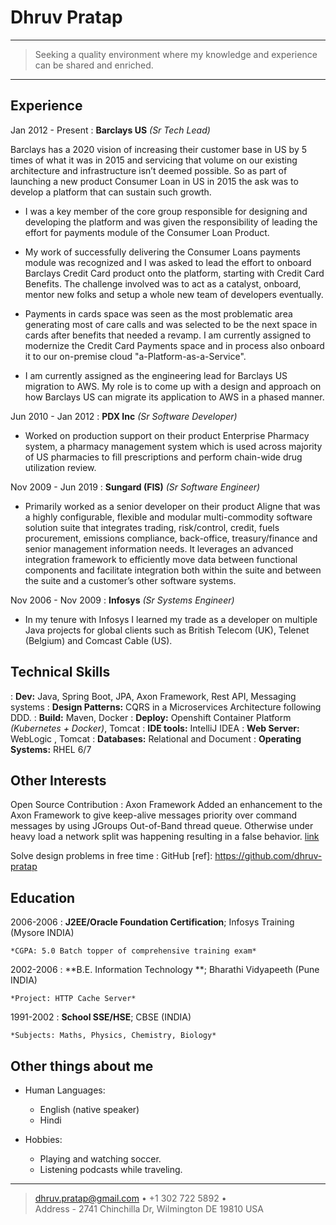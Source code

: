 Dhruv Pratap
============

----

>  Seeking a quality environment where my knowledge and experience 
>  can be shared and enriched.

----

Experience
----------
Jan 2012 - Present
:   **Barclays US** *(Sr Tech Lead)*

Barclays has a 2020 vision of increasing their customer base in US by 5 
times of what it was in 2015 and servicing that volume on our existing 
architecture and infrastructure isn’t deemed possible. So as part of 
launching a new product Consumer Loan in US in 2015 the ask was to develop 
a platform that can sustain such growth.

* I	was a key member of the core group responsible for designing and developing 
the platform and was given the responsibility of leading the effort for 
payments module of the Consumer Loan Product.

* My work of successfully delivering the Consumer Loans payments module 
was recognized and I was asked to lead the effort to onboard Barclays 
Credit Card product onto the platform, starting with Credit Card Benefits. 
The challenge involved was to act as a catalyst, onboard, mentor new folks 
and setup a whole new team of developers eventually.

* Payments in cards space was seen as the most problematic area generating 
most of care calls and was selected to be the next space in cards after 
benefits that needed a revamp. I am currently assigned to modernize the 
Credit Card Payments space and in process also onboard it to our on-premise
cloud "a-Platform-as-a-Service".

* I am currently assigned as the engineering lead for Barclays US migration
to AWS. My role is to come up with a design and approach on how Barclays US can 
migrate its application to AWS in a phased manner.  


Jun 2010 - Jan 2012
:   **PDX Inc** *(Sr Software Developer)*

*   Worked on production support on their product Enterprise Pharmacy system, 
a pharmacy management system which is used across majority of US pharmacies to 
fill prescriptions and perform chain-wide drug utilization review.

Nov 2009 - Jun 2019
:   **Sungard (FIS)** *(Sr Software Engineer)*

*   Primarily worked as a senior developer on their product Aligne that was a highly 
configurable, flexible and modular multi-commodity software solution suite 
that integrates trading, risk/control, credit, fuels procurement, emissions 
compliance, back-office, treasury/finance and senior management information needs. 
It leverages an advanced integration framework to efficiently move data between 
functional components and facilitate integration both within the suite and 
between the suite and a customer’s other software systems.

Nov 2006 - Nov 2009
:   **Infosys** *(Sr Systems Engineer)*

*   In my tenure with Infosys I learned my trade as a developer on multiple Java
projects for global clients such as British Telecom (UK), Telenet (Belgium) and
Comcast Cable (US).


Technical Skills
----------------

:   **Dev:**  Java, Spring Boot, JPA, Axon Framework, Rest API, Messaging systems
:   **Design Patterns:** CQRS in a Microservices Architecture following DDD.
:   **Build:**  Maven, Docker
:   **Deploy:** Openshift Container Platform *(Kubernetes + Docker)*, Tomcat
:   **IDE tools:** IntelliJ IDEA
:   **Web Server:** WebLogic , Tomcat
:   **Databases:** Relational and Document
:   **Operating Systems:** RHEL 6/7

Other Interests
---------------

Open Source Contribution
:   Axon Framework
    Added an enhancement to the Axon Framework to give keep-alive 
    messages priority over command messages by using JGroups 
    Out-of-Band thread queue. Otherwise under heavy load a network
    split was happening resulting in a false behavior. 
    [link](https://github.com/dhruv-pratap/AxonFramework)

Solve design problems in free time
:   GitHub
    [ref]: https://github.com/dhruv-pratap


Education
---------

2006-2006 
:   **J2EE/Oracle Foundation Certification**; Infosys Training (Mysore INDIA)

    *CGPA: 5.0 Batch topper of comprehensive training exam*

2002-2006 
:   **B.E. Information Technology **; Bharathi Vidyapeeth (Pune INDIA)

    *Project: HTTP Cache Server*

1991-2002
:   **School SSE/HSE**; CBSE (INDIA)

    *Subjects: Maths, Physics, Chemistry, Biology*

Other things about me
---------------------

* Human Languages:

     * English (native speaker)
     * Hindi

* Hobbies: 

    *   Playing and watching soccer. 
    *   Listening podcasts while traveling.

----

> <dhruv.pratap@gmail.com> • +1 302 722 5892 • \
> Address - 2741 Chinchilla Dr, Wilmington DE 19810 USA
